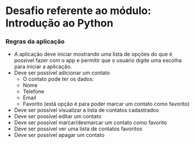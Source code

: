 
# Desafio referente ao módulo: Introdução ao Python



### Regras da aplicação

- A aplicação deve iniciar mostrando uma lista de opções do que é possível fazer com o app e permitir que o usuário digite uma escolha para iniciar a aplicação.
- Deve ser possível adicionar um contato
    - O contato pode ter os dados:
    - Nome
    - Telefone
    - Email
    - Favorito (está opção é para poder marcar um contato como favorito)
- Deve ser possível visualizar a lista de contatos cadastrados
- Deve ser possível editar um contato
- Deve ser possível marcar/desmarcar um contato como favorito
- Deve ser possível ver uma lista de contatos favoritos
- Deve ser possível apagar um contato
